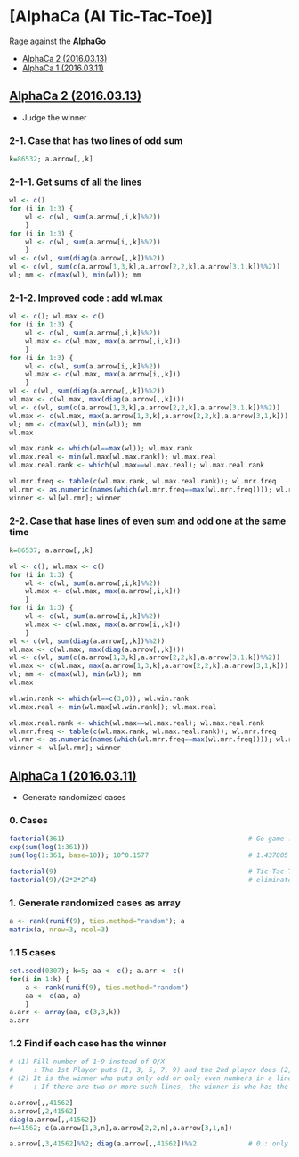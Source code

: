 # [AlphaCa (AI Tic-Tac-Toe)]

Rage against the **AlphaGo**

- [AlphaCa 2 (2016.03.13)](/AlphaCa#alphaca-2-20160313)
- [AlphaCa 1 (2016.03.11)](/AlphaCa#alphaca-1-20160311)


## [AlphaCa 2 (2016.03.13)](/AlphaCa#alphaca-ai-tic-tac-toe)

- Judge the winner

### 2-1. Case that has two lines of odd sum
```r
k=86532; a.arrow[,,k]                                                   # Winner : 1st (5-3-7 for the '/' line, not 9-3-1 on the 2nd column)
```

### 2-1-1. Get sums of all the lines
```r
wl <- c()                                                               # wl(win/lose) : 0 (2nd player wins) / 1~2 (draw) / 3 (1st one wins)
for (i in 1:3) {
	wl <- c(wl, sum(a.arrow[,i,k]%%2))
	}
for (i in 1:3) {
	wl <- c(wl, sum(a.arrow[i,,k]%%2))
	}
wl <- c(wl, sum(diag(a.arrow[,,k])%%2))
wl <- c(wl, sum(c(a.arrow[1,3,k],a.arrow[2,2,k],a.arrow[3,1,k])%%2))
wl; mm <- c(max(wl), min(wl)); mm
```

### 2-1-2. Improved code : add wl.max
```r
wl <- c(); wl.max <- c()                                       			# wl.max : the max number of each line
for (i in 1:3) {
	wl <- c(wl, sum(a.arrow[,i,k]%%2))
	wl.max <- c(wl.max, max(a.arrow[,i,k]))
	}
for (i in 1:3) {
	wl <- c(wl, sum(a.arrow[i,,k]%%2))
	wl.max <- c(wl.max, max(a.arrow[i,,k]))
	}
wl <- c(wl, sum(diag(a.arrow[,,k])%%2))
wl.max <- c(wl.max, max(diag(a.arrow[,,k])))
wl <- c(wl, sum(c(a.arrow[1,3,k],a.arrow[2,2,k],a.arrow[3,1,k])%%2))
wl.max <- c(wl.max, max(a.arrow[1,3,k],a.arrow[2,2,k],a.arrow[3,1,k]))
wl; mm <- c(max(wl), min(wl)); mm
wl.max

wl.max.rank <- which(wl==max(wl)); wl.max.rank
wl.max.real <- min(wl.max[wl.max.rank]); wl.max.real
wl.max.real.rank <- which(wl.max==wl.max.real); wl.max.real.rank

wl.mrr.freq <- table(c(wl.max.rank, wl.max.real.rank)); wl.mrr.freq
wl.rmr <- as.numeric(names(which(wl.mrr.freq==max(wl.mrr.freq)))); wl.rmr
winner <- wl[wl.rmr]; winner
```

### 2-2. Case that hase lines of even sum and odd one at the same time
```r
k=86537; a.arrow[,,k]

wl <- c(); wl.max <- c()
for (i in 1:3) {
	wl <- c(wl, sum(a.arrow[,i,k]%%2))
	wl.max <- c(wl.max, max(a.arrow[,i,k]))
	}
for (i in 1:3) {
	wl <- c(wl, sum(a.arrow[i,,k]%%2))
	wl.max <- c(wl.max, max(a.arrow[i,,k]))
	}
wl <- c(wl, sum(diag(a.arrow[,,k])%%2))
wl.max <- c(wl.max, max(diag(a.arrow[,,k])))
wl <- c(wl, sum(c(a.arrow[1,3,k],a.arrow[2,2,k],a.arrow[3,1,k])%%2))
wl.max <- c(wl.max, max(a.arrow[1,3,k],a.arrow[2,2,k],a.arrow[3,1,k]))
wl; mm <- c(max(wl), min(wl)); mm
wl.max

wl.win.rank <- which(wl==c(3,0)); wl.win.rank
wl.max.real <- min(wl.max[wl.win.rank]); wl.max.real

wl.max.real.rank <- which(wl.max==wl.max.real); wl.max.real.rank
wl.mrr.freq <- table(c(wl.max.rank, wl.max.real.rank)); wl.mrr.freq
wl.rmr <- as.numeric(names(which(wl.mrr.freq==max(wl.mrr.freq)))); wl.rmr
winner <- wl[wl.rmr]; winner
```


## [AlphaCa 1 (2016.03.11)](/AlphaCa#alphaca-ai-tic-tac-toe)

- Generate randomized cases

### 0. Cases
```r
factorial(361)                                  			# Go-game : 19 * 19 = 361 points
exp(sum(log(1:361)))
sum(log(1:361, base=10)); 10^0.1577             			# 1.437805 * 10^768

factorial(9)                                    			# Tic-Tac-Toe : 362,880
factorial(9)/(2*2*2^4)                          			# eliminate symmetries of top and bottom(/2), left and right(/2), diagonals(/4) : 1/16 → 5,670
```

### 1. Generate randomized cases as array
```r
a <- rank(runif(9), ties.method="random"); a
matrix(a, nrow=3, ncol=3)
```

### 1.1 5 cases
```r
set.seed(0307); k=5; aa <- c(); a.arr <- c()
for(i in 1:k) {
	a <- rank(runif(9), ties.method="random")
	aa <- c(aa, a)
	}
a.arr <- array(aa, c(3,3,k))
a.arr
```

### 1.2 Find if each case has the winner
```r
# (1) Fill number of 1~9 instead of O/X
#     : The 1st Player puts (1, 3, 5, 7, 9) and the 2nd player does (2, 4, 6, 8).
# (2) It is the winner who puts only odd or only even numbers in a line including diagonal ones
#     : If there are two or more such lines, the winner is who has the smaller max value.

a.arrow[,,41562]
a.arrow[,2,41562]
diag(a.arrow[,,41562])
n=41562; c(a.arrow[1,3,n],a.arrow[2,2,n],a.arrow[3,1,n])

a.arrow[,3,41562]%%2; diag(a.arrow[,,41562])%%2				# 0 : only even numbers / 3 : only odd numbers
```